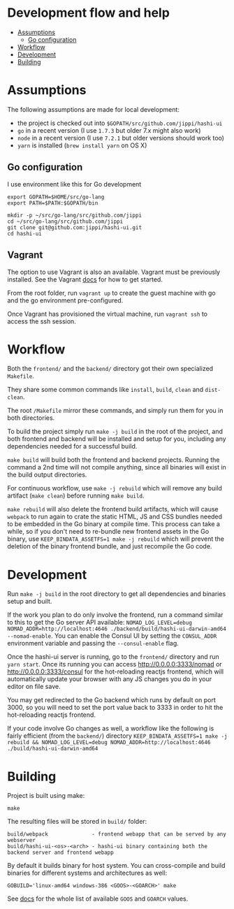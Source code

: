 # Development flow and help

- [Assumptions](#assumptions)
  * [Go configuration](#go-configuration)
- [Workflow](#workflow)
- [Development](#development)
- [Building](#building)

# Assumptions

The following assumptions are made for local development:

- the project is checked out into `$GOPATH/src/github.com/jippi/hashi-ui`
- `go` in a recent version (I use `1.7.3` but older 7.x might also work)
- `node` in a recent version (I use `7.2.1` but older versions should work too)
- `yarn` is installed (`brew install yarn` on OS X)

## Go configuration

I use environment like this for Go development

```
export GOPATH=$HOME/src/go-lang
export PATH=$PATH:$GOPATH/bin

mkdir -p ~/src/go-lang/src/github.com/jippi
cd ~/src/go-lang/src/github.com/jippi
git clone git@github.com:jippi/hashi-ui.git
cd hashi-ui
```
## Vagrant

The option to use Vagrant is also an available. Vagrant must be previously installed. See the Vagrant [docs](https://www.vagrantup.com/docs/getting-started/) for how to get started.

From the root folder, run ``` vagrant up ``` to create the guest machine with go and the go environment pre-configured.

Once Vagrant has provisioned the virtual machine, run ``` vagrant ssh ``` to access the ssh session.

# Workflow

Both the `frontend/` and the `backend/` directory got their own specialized `Makefile`.

They share some common commands like `install`, `build`, `clean` and `dist-clean`.

The root `/Makefile` mirror these commands, and simply run them for you in both directories.

To build the project simply run `make -j build` in the root of the project, and both frontend and backend will be
installed and setup for you, including any dependencies needed for a successful build.

`make build` will build both the frontend and backend projects. Running the command a 2nd time will not compile anything,
since all binaries will exist in the build output directories.

For continuous workflow, use `make -j rebuild` which will remove any build artifact (`make clean`) before running `make build`.

`make rebuild` will also delete the frontend build artifacts, which will cause `webpack` to run again to crate the static
HTML, JS and CSS bundles needed to be embedded in the Go binary at compile time. This process can take a while, so if you
don't need to re-bundle new frontend assets in the Go binary, use `KEEP_BINDATA_ASSETFS=1 make -j rebuild` which will prevent
the deletion of the binary frontend bundle, and just recompile the Go code.

# Development

Run `make -j build` in the root directory to get all dependencies and binaries setup and built.

If the work you plan to do only involve the frontend, run a command similar to this to get the Go server API available:
`NOMAD_LOG_LEVEL=debug NOMAD_ADDR=http://localhost:4646 ./backend/build/hashi-ui-darwin-amd64 --nomad-enable`. You can
enable the Consul UI by setting the `CONSUL_ADDR` environment variable and passing the `--consul-enable` flag.

Once the hashi-ui server is running, go to the `frontend/` directory and run `yarn start`.
Once its running you can access http://0.0.0.0:3333/nomad or http://0.0.0.0:3333/consul for the hot-reloading reactjs
frontend, which will automatically update your browser with any JS changes you do in your editor on file save.

You may get redirected to the Go backend which runs by default on port 3000, so you will need to set the port value back
to 3333 in order to hit the hot-reloading reactjs frontend.

If your code involve Go changes as well, a workflow like the following is fairly efficient (from the `backend/`) directory
`KEEP_BINDATA_ASSETFS=1 make -j rebuild && NOMAD_LOG_LEVEL=debug NOMAD_ADDR=http://localhost:4646 ./build/hashi-ui-darwin-amd64`


# Building

Project is built using make:

```
make
```

The resulting files will be stored in `build/` folder:

```
build/webpack              - frontend webapp that can be served by any webserver
build/hashi-ui-<os>-<arch> - hashi-ui binary containing both the backend server and frontend webapp
```

By default it builds binary for host system. You can cross-compile and
build binaries for different systems and architectures as well:

```
GOBUILD='linux-amd64 windows-386 <GOOS>-<GOARCH>' make
```

See [docs](https://golang.org/doc/install/source) for the whole list of available `GOOS` and `GOARCH`
values.
